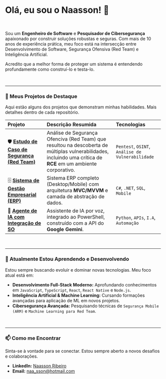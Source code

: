 # Olá, eu sou o Naasson! 👋

<br>

Sou um **Engenheiro de Software** e **Pesquisador de Cibersegurança** apaixonado por construir soluções robustas e seguras. Com mais de 10 anos de experiência prática, meu foco está na intersecção entre Desenvolvimento de Software, Segurança Ofensiva (Red Team) e Inteligência Artificial.

Acredito que a melhor forma de proteger um sistema é entendendo profundamente como construí-lo e testa-lo.

<br>

---

### 🔭 Meus Projetos de Destaque

Aqui estão alguns dos projetos que demonstram minhas habilidades. Mais detalhes dentro de cada repositório.

| Projeto | Descrição Resumida | Tecnologias |
| :--- | :--- | :--- |
| 🛡️ **[Estudo de Caso de Segurança (Red Team)](https://github.com/Naasso/Estudo-de-Caso-de-Seguranca-Red-Team)** | Análise de Segurança Ofenciva (Red Team) que resultou na descoberta de múltiplas vulnerabilidades, incluindo uma crítica de **RCE** em um ambiente corporativo. | `Pentest`, `OSINT`, `Análise de Vulnerabilidade` |
| 🗄️ **[Sistema de Gestão Empresarial (ERP)](https://github.com/Naasso/Sistema-de-Gestao-Empresarial-Full-Stack)** | Sistema ERP completo (Desktop/Mobile) com arquitetura **MVC/MVVM** e camada de abstração de dados. | `C#`, `.NET`, `SQL`, `Mobile` |
| 🤖 **[Agente de IA com Integração de SO](https://github.com/Naasso/Agente-de-IA-com-Integracao-de-SO)** | Assistente de IA por voz, integrado ao PowerShell, construído com a API do **Google Gemini**. | `Python`, `APIs`, `I.A`, `Automação` |

<br>

---

### 🌱 Atualmente Estou Aprendendo e Desenvolvendo

Estou sempre buscando evoluir e dominar novas tecnologias. Meu foco atual está em:

* **Desenvolvimento Full-Stack Moderno:** Aprofundando conhecimentos em `JavaScript`, `TypeScript`, `React`, `React Native` e `Node.js`.
* **Inteligência Artificial & Machine Learning:** Cursando formações avançadas para aplicação de ML em novos projetos.
* **Cibersegurança Avançada:** Pesquisando técnicas de `Segurança Mobile (ARM)` e `Machine Learning para Red Team`.

<br>

---

### 📫 Como me Encontrar

Sinta-se à vontade para se conectar. Estou sempre aberto a novos desafios e colaborações.

* **LinkedIn:** [Naasson Ribeiro](https://www.linkedin.com/in/NaassonRibeiro)
* **Email:** naa_sson@hotmail.com
